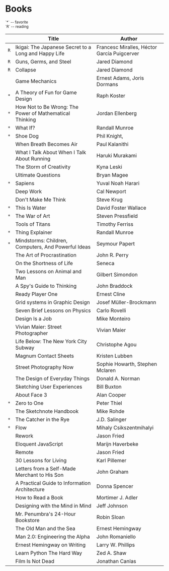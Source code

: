 # Books

<small>
`*` -- favorite<br/>
`R` -- reading
</small>

|     | Title                                                   | Author                                      |
| --- | ------------------------------------------------------- | ------------------------------------------- |
| `R` | Ikigai: The Japanese Secret to a Long and Happy Life    | Francesc Miralles, Héctor García Puigcerver |
| `R` | Guns, Germs, and Steel                                  | Jared Diamond                               |
| `R` | Collapse                                                | Jared Diamond                               |
|     | Game Mechanics                                          | Ernest Adams, Joris Dormans                 |
| `*` | A Theory of Fun for Game Design                         | Raph Koster                                 |
| `*` | How Not to Be Wrong: The Power of Mathematical Thinking | Jordan Ellenberg                            |
| `*` | What If?                                                | Randall Munroe                              |
| `*` | Shoe Dog                                                | Phil Knight,                                |
|     | When Breath Becomes Air                                 | Paul Kalanithi                              |
|     | What I Talk About When I Talk About Running             | Haruki Murakami                             |
|     | The Storm of Creativity                                 | Kyna Leski                                  |
|     | Ultimate Questions                                      | Bryan Magee                                 |
| `*` | Sapiens                                                 | Yuval Noah Harari                           |
|     | Deep Work                                               | Cal Newport                                 |
|     | Don't Make Me Think                                     | Steve Krug                                  |
| `*` | This Is Water                                           | David Foster Wallace                        |
| `*` | The War of Art                                          | Steven Pressfield                           |
|     | Tools of Titans                                         | Timothy Ferriss                             |
| `*` | Thing Explainer                                         | Randall Munroe                              |
| `*` | Mindstorms: Children, Computers, And Powerful Ideas     | Seymour Papert                              |
|     | The Art of Procrastination                              | John R. Perry                               |
|     | On the Shortness of Life                                | Seneca                                      |
|     | Two Lessons on Animal and Man                           | Gilbert Simondon                            |
|     | A Spy's Guide to Thinking                               | John Braddock                               |
|     | Ready Player One                                        | Ernest Cline                                |
|     | Grid systems in Graphic Design                          | Josef Müller-Brockmann                      |
|     | Seven Brief Lessons on Physics                          | Carlo Rovelli                               |
|     | Design Is a Job                                         | Mike Monteiro                               |
|     | Vivian Maier: Street Photographer                       | Vivian Maier                                |
|     | Life Below: The New York City Subway                    | Christophe Agou                             |
|     | Magnum Contact Sheets                                   | Kristen Lubben                              |
|     | Street Photography Now                                  | Sophie Howarth, Stephen Mclaren             |
|     | The Design of Everyday Things                           | Donald A. Norman                            |
|     | Sketching User Experiences                              | Bill Buxton                                 |
|     | About Face 3                                            | Alan Cooper                                 |
| `*` | Zero to One                                             | Peter Thiel                                 |
|     | The Sketchnote Handbook                                 | Mike Rohde                                  |
| `*` | The Catcher in the Rye                                  | J.D. Salinger                               |
| `*` | Flow                                                    | Mihaly Csikszentmihalyi                     |
|     | Rework                                                  | Jason Fried                                 |
|     | Eloquent JavaScript                                     | Marijn Haverbeke                            |
|     | Remote                                                  | Jason Fried                                 |
|     | 30 Lessons for Living                                   | Karl Pillemer                               |
|     | Letters from a Self-Made Merchant to His Son            | John Graham                                 |
|     | A Practical Guide to Information Architecture           | Donna Spencer                               |
|     | How to Read a Book                                      | Mortimer J. Adler                           |
|     | Designing with the Mind in Mind                         | Jeff Johnson                                |
|     | Mr. Penumbra's 24-Hour Bookstore                        | Robin Sloan                                 |
|     | The Old Man and the Sea                                 | Ernest Hemingway                            |
|     | Man 2.0: Engineering the Alpha                          | John Romaniello                             |
|     | Ernest Hemingway on Writing                             | Larry W. Phillips                           |
|     | Learn Python The Hard Way                               | Zed A. Shaw                                 |
|     | Film Is Not Dead                                        | Jonathan Canlas                             |
